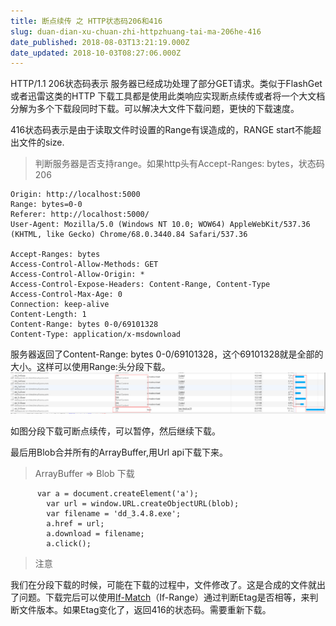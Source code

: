 ```yaml
---
title: 断点续传 之 HTTP状态码206和416
slug: duan-dian-xu-chuan-zhi-httpzhuang-tai-ma-206he-416
date_published: 2018-08-03T13:21:19.000Z
date_updated: 2018-10-03T08:27:06.000Z
---
```


HTTP/1.1 206状态码表示 服务器已经成功处理了部分GET请求。类似于FlashGet或者迅雷这类的HTTP 下载工具都是使用此类响应实现断点续传或者将一个大文档分解为多个下载段同时下载。可以解决大文件下载问题，更快的下载速度。

416状态码表示是由于读取文件时设置的Range有误造成的，RANGE start不能超出文件的size.

> 判断服务器是否支持range。如果http头有Accept-Ranges: bytes，状态码206

    Origin: http://localhost:5000
    Range: bytes=0-0
    Referer: http://localhost:5000/
    User-Agent: Mozilla/5.0 (Windows NT 10.0; WOW64) AppleWebKit/537.36 (KHTML, like Gecko) Chrome/68.0.3440.84 Safari/537.36
    
    Accept-Ranges: bytes
    Access-Control-Allow-Methods: GET
    Access-Control-Allow-Origin: *
    Access-Control-Expose-Headers: Content-Range, Content-Type
    Access-Control-Max-Age: 0
    Connection: keep-alive
    Content-Length: 1
    Content-Range: bytes 0-0/69101328
    Content-Type: application/x-msdownload
    

服务器返回了Content-Range: bytes 0-0/69101328，这个69101328就是全部的大小。这样可以使用Range:头分段下载。
![](/source/images/2018/08/QQ--20180803211723.png)

如图分段下载可断点续传，可以暂停，然后继续下载。

最后用Blob合并所有的ArrayBuffer,用Url api下载下来。

> ArrayBuffer => Blob 下载

          var a = document.createElement('a');
            var url = window.URL.createObjectURL(blob);
            var filename = 'dd_3.4.8.exe';
            a.href = url;
            a.download = filename;
            a.click();
    

> 注意

我们在分段下载的时候，可能在下载的过程中，文件修改了。这是合成的文件就出了问题。下载完后可以使用[If-Match](https://developer.mozilla.org/zh-CN/docs/Web/HTTP/Headers/If-Match)（If-Range）通过判断Etag是否相等，来判断文件版本。如果Etag变化了，返回416的状态码。需要重新下载。
